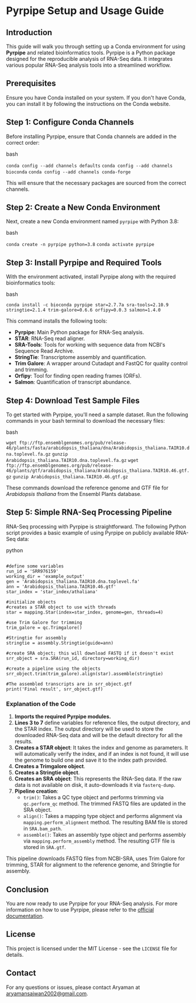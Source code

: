 
# Pyrpipe Setup and Usage Guide

## Introduction

This guide will walk you through setting up a Conda environment for using **Pyrpipe** and related bioinformatics tools. Pyrpipe is a Python package designed for the reproducible analysis of RNA-Seq data. It integrates various popular RNA-Seq analysis tools into a streamlined workflow.

## Prerequisites

Ensure you have Conda installed on your system. If you don't have Conda, you can install it by following the instructions on the Conda website.

## Step 1: Configure Conda Channels

Before installing Pyrpipe, ensure that Conda channels are added in the correct order:

bash

`conda config --add channels defaults`
`conda config --add channels bioconda`
`conda config --add channels conda-forge`

This will ensure that the necessary packages are sourced from the correct channels.

## Step 2: Create a New Conda Environment

Next, create a new Conda environment named `pyrpipe` with Python 3.8:

bash

`conda create -n pyrpipe python=3.8`
`conda activate pyrpipe` 

## Step 3: Install Pyrpipe and Required Tools

With the environment activated, install Pyrpipe along with the required bioinformatics tools:

bash

`conda install -c bioconda pyrpipe star=2.7.7a sra-tools=2.10.9 stringtie=2.1.4 trim-galore=0.6.6 orfipy=0.0.3 salmon=1.4.0` 

This command installs the following tools:

-   **Pyrpipe**: Main Python package for RNA-Seq analysis.
-   **STAR**: RNA-Seq read aligner.
-   **SRA-Tools**: Tools for working with sequence data from NCBI's Sequence Read Archive.
-   **StringTie**: Transcriptome assembly and quantification.
-   **Trim Galore**: A wrapper around Cutadapt and FastQC for quality control and trimming.
-   **Orfipy**: Tool for finding open reading frames (ORFs).
-   **Salmon**: Quantification of transcript abundance.

## Step 4: Download Test Sample Files

To get started with Pyrpipe, you'll need a sample dataset. Run the following commands in your bash terminal to download the necessary files:

bash

`wget ftp://ftp.ensemblgenomes.org/pub/release-46/plants/fasta/arabidopsis_thaliana/dna/Arabidopsis_thaliana.TAIR10.dna.toplevel.fa.gz`
`gunzip Arabidopsis_thaliana.TAIR10.dna.toplevel.fa.gz`
`wget ftp://ftp.ensemblgenomes.org/pub/release-46/plants/gtf/arabidopsis_thaliana/Arabidopsis_thaliana.TAIR10.46.gtf.gz`
`gunzip Arabidopsis_thaliana.TAIR10.46.gtf.gz` 

These commands download the reference genome and GTF file for _Arabidopsis thaliana_ from the Ensembl Plants database.

## Step 5: Simple RNA-Seq Processing Pipeline

RNA-Seq processing with Pyrpipe is straightforward. The following Python script provides a basic example of using Pyrpipe on publicly available RNA-Seq data:

python


```from pyrpipe import sra, qc, mapping, assembly

#define some variables
run_id = 'SRR976159'
working_dir = 'example_output'
gen = 'Arabidopsis_thaliana.TAIR10.dna.toplevel.fa'
ann = 'Arabidopsis_thaliana.TAIR10.46.gtf'
star_index = 'star_index/athaliana'

#initialize objects
#creates a STAR object to use with threads
star = mapping.Star(index=star_index, genome=gen, threads=4)

#use Trim Galore for trimming
trim_galore = qc.Trimgalore()

#Stringtie for assembly
stringtie = assembly.Stringtie(guide=ann)

#create SRA object; this will download FASTQ if it doesn't exist
srr_object = sra.SRA(run_id, directory=working_dir)

#create a pipeline using the objects
srr_object.trim(trim_galore).align(star).assemble(stringtie)

#The assembled transcripts are in srr_object.gtf
print('Final result', srr_object.gtf)
```


### Explanation of the Code

1.  **Imports the required Pyrpipe modules.**
2.  **Lines 3 to 7** define variables for reference files, the output directory, and the STAR index. The output directory will be used to store the downloaded RNA-Seq data and will be the default directory for all the results.
3.  **Creates a STAR object**: It takes the index and genome as parameters. It will automatically verify the index, and if an index is not found, it will use the genome to build one and save it to the index path provided.
4.  **Creates a Trimgalore object**.
5.  **Creates a Stringtie object**.
6.  **Creates an SRA object**: This represents the RNA-Seq data. If the raw data is not available on disk, it auto-downloads it via `fasterq-dump`.
7.  **Pipeline creation**:
    -   `trim()`: Takes a QC type object and performs trimming via `qc.perform_qc` method. The trimmed FASTQ files are updated in the SRA object.
    -   `align()`: Takes a mapping type object and performs alignment via `mapping.perform_alignment` method. The resulting BAM file is stored in `SRA.bam_path`.
    -   `assemble()`: Takes an assembly type object and performs assembly via `mapping.perform_assembly` method. The resulting GTF file is stored in `SRA.gtf`.

This pipeline downloads FASTQ files from NCBI-SRA, uses Trim Galore for trimming, STAR for alignment to the reference genome, and Stringtie for assembly.

## Conclusion

You are now ready to use Pyrpipe for your RNA-Seq analysis. For more information on how to use Pyrpipe, please refer to the [official documentation](https://pyrpipe.readthedocs.io/).

## License

This project is licensed under the MIT License - see the `LICENSE` file for details.

## Contact

For any questions or issues, please contact Aryaman at aryamansajwan2002@gmail.com.
